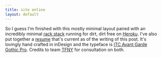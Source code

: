 ```yaml
---
title: site online
layout: default
---
```


So I guess I'm finished with this mostly minimal layout paired with an
incredibly minimal [rack stack](http://cloudhead.io/toto) running for
dirt, dirt free on [Heroku](http://heroku.com/). I've also put
together a [resume](/resume.pdf) that's current as of the writing of
this post. It's lovingly hand crafted in inDesign and the typeface is
[ITC Avant Garde Gothic Pro][1]. Credits to team [TFNY][2] for consultation
on both.

[1]: http://www.fontshop.com/fonts/downloads/itc/itc_avant_garde_gothic_pro_virtual/
[2]: http://tiffanyenriquez.com